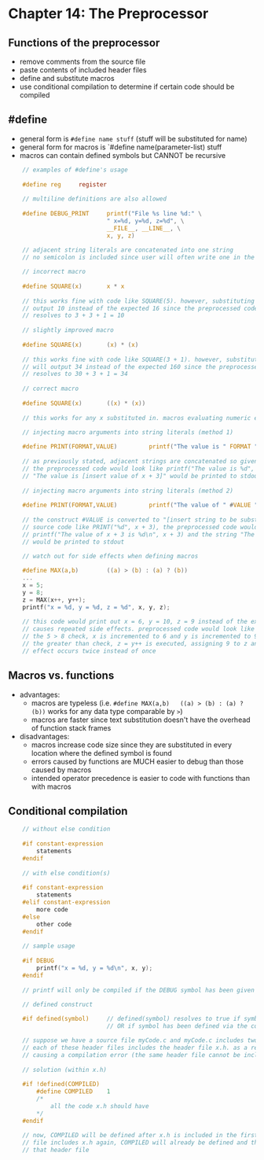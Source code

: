 # Chapter 14: The Preprocessor

## Functions of the preprocessor

- remove comments from the source file
- paste contents of included header files
- define and substitute macros
- use conditional compilation to determine if certain code should be compiled

## #define 

- general form is `#define name stuff` (stuff will be substituted for name)
- general form for macros is `#define name(parameter-list) stuff
- macros can contain defined symbols but CANNOT be recursive

```C
    // examples of #define's usage
    
    #define reg     register
    
    // multiline definitions are also allowed
    
    #define DEBUG_PRINT     printf("File %s line %d:" \
                            " x=%d, y=%d, z=%d", \
                            __FILE__, __LINE__, \
                            x, y, z)
    
    // adjacent string literals are concatenated into one string
    // no semicolon is included since user will often write one in the source file
```

```C
    // incorrect macro
    
    #define SQUARE(x)       x * x
    
    // this works fine with code like SQUARE(5). however, substituting in something like SQUARE(3 + 1) will 
    // output 10 instead of the expected 16 since the preprocessed code looks like 3 + 1 * 3 + 1 which 
    // resolves to 3 + 3 + 1 = 10
    
    // slightly improved macro
    
    #define SQUARE(x)       (x) * (x)
    
    // this works fine with code like SQUARE(3 + 1). however, substituting in something like 10 * SQUARE(3 + 1) 
    // will output 34 instead of the expected 160 since the preprocessed code looks like 10 * 3 + 1 * 3 + 1 which 
    // resolves to 30 + 3 + 1 = 34
    
    // correct macro
    
    #define SQUARE(x)       ((x) * (x))
    
    // this works for any x substituted in. macros evaluating numeric expressions should always be written this way
```

```C
    // injecting macro arguments into string literals (method 1)
    
    #define PRINT(FORMAT,VALUE)         printf("The value is " FORMAT "\n", VALUE)
    
    // as previously stated, adjacent strings are concatenated so given source code like PRINT("%d", x + 3), 
    // the preprocessed code would look like printf("The value is %d", x + 3) and the string 
    // "The value is [insert value of x + 3]" would be printed to stdout.
    
    // injecting macro arguments into string literals (method 2)
    
    #define PRINT(FORMAT,VALUE)         printf("The value of " #VALUE " is " #FORMAT "\n", VALUE)
    
    // the construct #VALUE is converted to "[insert string to be substituted for VALUE]". consequently, given
    // source code like PRINT("%d", x + 3), the preprocessed code would look like 
    // printf("The value of x + 3 is %d\n", x + 3) and the string "The value of x + 3 is [insert value of x + 3]"
    // would be printed to stdout
```

```C
    // watch out for side effects when defining macros
    
    #define MAX(a,b)        ((a) > (b) : (a) ? (b))
    ...
    x = 5;
    y = 8;
    z = MAX(x++, y++);
    printf("x = %d, y = %d, z = %d", x, y, z);
    
    // this code would print out x = 6, y = 10, z = 9 instead of the expected x = 6, y = 9, z = 8 since the macro
    // causes repeated side effects. preprocessed code would look like z = ((x++) > (y++) : (x++) ? (y++)). after
    // the 5 > 8 check, x is incremented to 6 and y is incremented to 9. however, since x was not greater in 
    // the greater than check, z = y++ is executed, assigning 9 to z and then incrementing y again. thus, the side 
    // effect occurs twice instead of once
```

## Macros vs. functions

- advantages:
  - macros are typeless (i.e. `#define MAX(a,b)   ((a) > (b) : (a) ? (b))` works for any data type comparable by `>`)
  - macros are faster since text substitution doesn't have the overhead of function stack frames
- disadvantages:
  - macros increase code size since they are substituted in every location where the defined symbol is found
  - errors caused by functions are MUCH easier to debug than those caused by macros
  - intended operator precedence is easier to code with functions than with macros

## Conditional compilation

```C
    // without else condition
    
    #if constant-expression
        statements
    #endif
    
    // with else condition(s)
    
    #if constant-expression
        statements
    #elif constant-expression
        more code
    #else 
        other code
    #endif
    
    // sample usage
    
    #if DEBUG
        printf("x = %d, y = %d\n", x, y);
    #endif
    
    // printf will only be compiled if the DEBUG symbol has been given a nonzero value
```

```C
    // defined construct
    
    #if defined(symbol)     // defined(symbol) resolves to true if symbol has been defined via a #define
                            // OR if symbol has been defined via the command line using the -Dname=stuff flag
```

```C
    // suppose we have a source file myCode.c and myCode.c includes two header files a.h and b.h
    // each of these header files includes the header file x.h. as a result myCode.c includes x.h twice
    // causing a compilation error (the same header file cannot be included multiple times)
    
    // solution (within x.h)
    
    #if !defined(COMPILED)
        #define COMPILED    1
        /*
            all the code x.h should have
        */
    #endif
    
    // now, COMPILED will be defined after x.h is included in the first header file. so when the second header
    // file includes x.h again, COMPILED will already be defined and the contents of x.h will not be pasted into 
    // that header file
```
